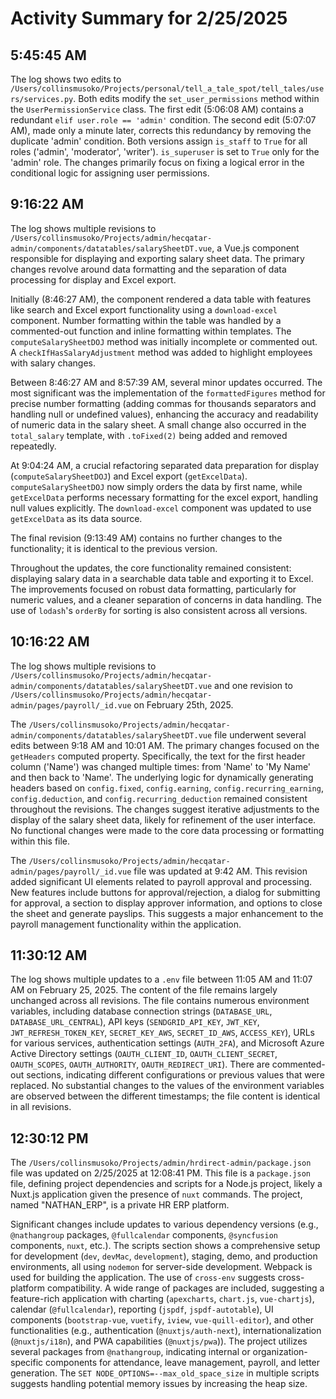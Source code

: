 # Activity Summary for 2/25/2025

## 5:45:45 AM
The log shows two edits to `/Users/collinsmusoko/Projects/personal/tell_a_tale_spot/tell_tales/users/services.py`.  Both edits modify the `set_user_permissions` method within the `UserPermissionService` class.  The first edit (5:06:08 AM) contains a redundant `elif user.role == 'admin'` condition. The second edit (5:07:07 AM), made only a minute later, corrects this redundancy by removing the duplicate 'admin' condition.  Both versions assign `is_staff` to `True` for all roles ('admin', 'moderator', 'writer').  `is_superuser` is set to `True` only for the 'admin' role.  The changes primarily focus on fixing a logical error in the conditional logic for assigning user permissions.


## 9:16:22 AM
The log shows multiple revisions to `/Users/collinsmusoko/Projects/admin/hecqatar-admin/components/datatables/salarySheetDT.vue`, a Vue.js component responsible for displaying and exporting salary sheet data.  The primary changes revolve around data formatting and the separation of data processing for display and Excel export.

Initially (8:46:27 AM), the component rendered a data table with features like search and Excel export functionality using a `download-excel` component.  Number formatting within the table was handled by a commented-out function and inline formatting within templates. The `computeSalarySheetDOJ` method was initially incomplete or commented out.  A `checkIfHasSalaryAdjustment` method was added to highlight employees with salary changes.


Between 8:46:27 AM and 8:57:39 AM, several minor updates occurred. The most significant was the implementation of the `formattedFigures` method for precise number formatting (adding commas for thousands separators and handling null or undefined values), enhancing the accuracy and readability of numeric data in the salary sheet. A small change also occurred in the `total_salary` template, with `.toFixed(2)` being added and removed repeatedly.

At 9:04:24 AM, a crucial refactoring separated data preparation for display (`computeSalarySheetDOJ`) and Excel export (`getExcelData`). `computeSalarySheetDOJ` now simply orders the data by first name, while `getExcelData` performs necessary formatting for the excel export, handling null values explicitly. The `download-excel` component was updated to use `getExcelData` as its data source.

The final revision (9:13:49 AM) contains no further changes to the functionality; it is identical to the previous version.

Throughout the updates, the core functionality remained consistent: displaying salary data in a searchable data table and exporting it to Excel.  The improvements focused on robust data formatting, particularly for numeric values, and a cleaner separation of concerns in data handling.  The use of `lodash`'s `orderBy` for sorting is also consistent across all versions.


## 10:16:22 AM
The log shows multiple revisions to `/Users/collinsmusoko/Projects/admin/hecqatar-admin/components/datatables/salarySheetDT.vue` and one revision to `/Users/collinsmusoko/Projects/admin/hecqatar-admin/pages/payroll/_id.vue` on February 25th, 2025.

The `/Users/collinsmusoko/Projects/admin/hecqatar-admin/components/datatables/salarySheetDT.vue` file underwent several edits between 9:18 AM and 10:01 AM.  The primary changes focused on the `getHeaders` computed property.  Specifically, the text for the first header column ('Name') was changed multiple times: from 'Name' to 'My Name' and then back to 'Name'. The underlying logic for dynamically generating headers based on `config.fixed`, `config.earning`, `config.recurring_earning`, `config.deduction`, and `config.recurring_deduction` remained consistent throughout the revisions.  The changes suggest iterative adjustments to the display of the salary sheet data, likely for refinement of the user interface.  No functional changes were made to the core data processing or formatting within this file.

The `/Users/collinsmusoko/Projects/admin/hecqatar-admin/pages/payroll/_id.vue` file was updated at 9:42 AM.  This revision added significant UI elements related to payroll approval and processing.  New features include buttons for approval/rejection, a dialog for submitting for approval, a section to display approver information, and options to close the sheet and generate payslips.  This suggests a major enhancement to the payroll management functionality within the application.


## 11:30:12 AM
The log shows multiple updates to a `.env` file between 11:05 AM and 11:07 AM on February 25, 2025.  The content of the file remains largely unchanged across all revisions. The file contains numerous environment variables, including database connection strings (`DATABASE_URL`, `DATABASE_URL_CENTRAL`), API keys (`SENDGRID_API_KEY`, `JWT_KEY`, `JWT_REFRESH_TOKEN_KEY`, `SECRET_KEY_AWS`, `SECRET_ID_AWS`, `ACCESS_KEY`), URLs for various services, authentication settings (`AUTH_2FA`), and Microsoft Azure Active Directory settings (`OAUTH_CLIENT_ID`, `OAUTH_CLIENT_SECRET`, `OAUTH_SCOPES`, `OAUTH_AUTHORITY`, `OAUTH_REDIRECT_URI`).  There are commented-out sections, indicating different configurations or previous values that were replaced.  No substantial changes to the values of the environment variables are observed between the different timestamps; the file content is identical in all revisions.


## 12:30:12 PM
The `/Users/collinsmusoko/Projects/admin/hrdirect-admin/package.json` file was updated on 2/25/2025 at 12:08:41 PM.  This file is a `package.json` file, defining project dependencies and scripts for a Node.js project, likely a Nuxt.js application given the presence of `nuxt` commands.  The project, named "NATHAN_ERP", is a private HR ERP platform.

Significant changes include updates to various dependency versions (e.g.,  `@nathangroup` packages,  `@fullcalendar` components, `@syncfusion` components,  `nuxt`, etc.). The scripts section shows a comprehensive setup for development (`dev`, `devMac`, `development`), staging, demo, and production environments, all using `nodemon` for server-side development.  Webpack is used for building the application. The use of `cross-env` suggests cross-platform compatibility.  A wide range of packages are included, suggesting a feature-rich application with charting (`apexcharts`, `chart.js`, `vue-chartjs`), calendar (`@fullcalendar`), reporting (`jspdf`, `jspdf-autotable`), UI components (`bootstrap-vue`, `vuetify`, `iview`, `vue-quill-editor`), and other functionalities (e.g., authentication (`@nuxtjs/auth-next`), internationalization (`@nuxtjs/i18n`), and PWA capabilities (`@nuxtjs/pwa`)). The project utilizes several packages from `@nathangroup`, indicating internal or organization-specific components for attendance, leave management, payroll, and letter generation.  The `SET NODE_OPTIONS=--max_old_space_size` in multiple scripts suggests handling potential memory issues by increasing the heap size.
